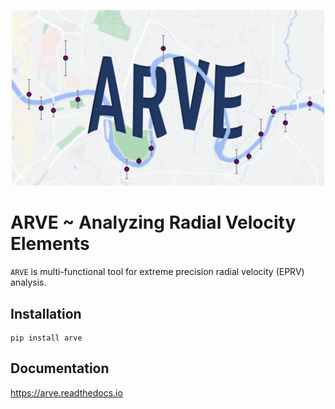 <p align="center">
    <img width="500" src="https://github.com/almoulla/arve/blob/main/logo/logo.png?raw=true"/>
</p>

# ARVE ~ Analyzing Radial Velocity Elements

`ARVE` is multi-functional tool for extreme precision radial velocity (EPRV) analysis.

## Installation

```
pip install arve
```

## Documentation

<https://arve.readthedocs.io>